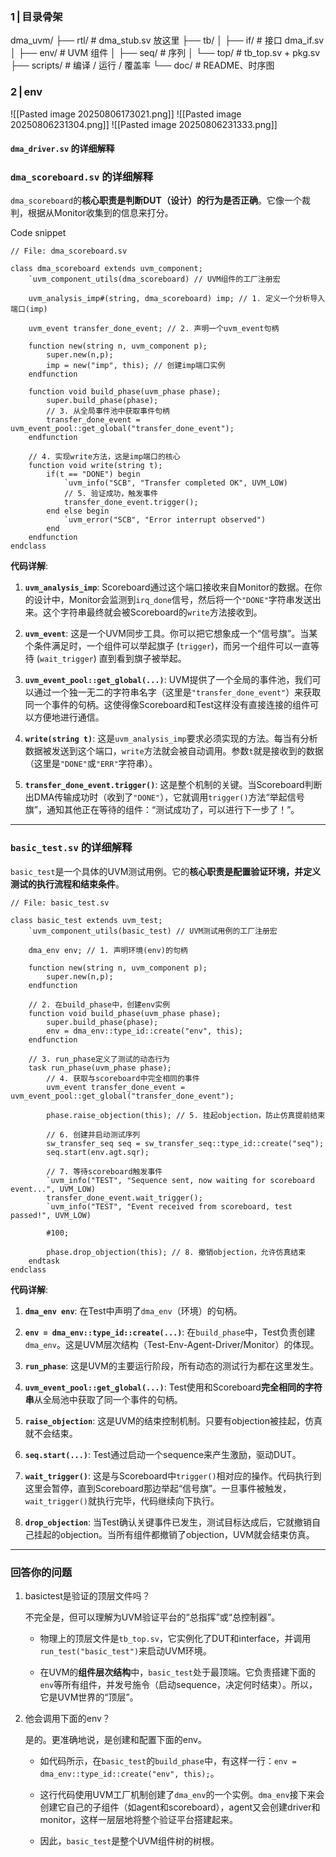 ### 1 | 目录骨架

dma_uvm/
├── rtl/              # dma_stub.sv 放这里
├── tb/
│   ├── if/           # 接口 dma_if.sv
│   ├── env/          # UVM 组件
│   ├── seq/          # 序列
│   └── top/          # tb_top.sv + pkg.sv
├── scripts/          # 编译 / 运行 / 覆盖率
└── doc/              # README、时序图


### 2 | env

![[Pasted image 20250806173021.png]]
![[Pasted image 20250806231304.png]]
![[Pasted image 20250806231333.png]]
#### `dma_driver.sv` 的详细解释
### `dma_scoreboard.sv` 的详细解释

`dma_scoreboard`的**核心职责是判断DUT（设计）的行为是否正确**。它像一个裁判，根据从Monitor收集到的信息来打分。

Code snippet

```
// File: dma_scoreboard.sv

class dma_scoreboard extends uvm_component;
    `uvm_component_utils(dma_scoreboard) // UVM组件的工厂注册宏

    uvm_analysis_imp#(string, dma_scoreboard) imp; // 1. 定义一个分析导入端口(imp)
    
    uvm_event transfer_done_event; // 2. 声明一个uvm_event句柄

    function new(string n, uvm_component p); 
        super.new(n,p);
        imp = new("imp", this); // 创建imp端口实例
    endfunction

    function void build_phase(uvm_phase phase);
        super.build_phase(phase);
        // 3. 从全局事件池中获取事件句柄
        transfer_done_event = uvm_event_pool::get_global("transfer_done_event");
    endfunction

    // 4. 实现write方法，这是imp端口的核心
    function void write(string t);
        if(t == "DONE") begin
            `uvm_info("SCB", "Transfer completed OK", UVM_LOW)
            // 5. 验证成功，触发事件
            transfer_done_event.trigger();
        end else begin
            `uvm_error("SCB", "Error interrupt observed")
        end
    endfunction
endclass
```

**代码详解**:

1. **`uvm_analysis_imp`**: Scoreboard通过这个端口接收来自Monitor的数据。在你的设计中，Monitor会监测到`irq_done`信号，然后将一个`"DONE"`字符串发送出来。这个字符串最终就会被Scoreboard的`write`方法接收到。
    
2. **`uvm_event`**: 这是一个UVM同步工具。你可以把它想象成一个“信号旗”。当某个条件满足时，一个组件可以举起旗子 (`trigger`)，而另一个组件可以一直等待 (`wait_trigger`) 直到看到旗子被举起。
    
3. **`uvm_event_pool::get_global(...)`**: UVM提供了一个全局的事件池，我们可以通过一个独一无二的字符串名字（这里是`"transfer_done_event"`）来获取同一个事件的句柄。这使得像Scoreboard和Test这样没有直接连接的组件可以方便地进行通信。
    
4. **`write(string t)`**: 这是`uvm_analysis_imp`要求必须实现的方法。每当有分析数据被发送到这个端口，`write`方法就会被自动调用。参数`t`就是接收到的数据（这里是`"DONE"`或`"ERR"`字符串）。
    
5. **`transfer_done_event.trigger()`**: 这是整个机制的关键。当Scoreboard判断出DMA传输成功时（收到了`"DONE"`），它就调用`trigger()`方法“举起信号旗”，通知其他正在等待的组件：“测试成功了，可以进行下一步了！”。
    

---

### `basic_test.sv` 的详细解释

`basic_test`是一个具体的UVM测试用例。它的**核心职责是配置验证环境，并定义测试的执行流程和结束条件**。


```
// File: basic_test.sv

class basic_test extends uvm_test;
    `uvm_component_utils(basic_test) // UVM测试用例的工厂注册宏

    dma_env env; // 1. 声明环境(env)的句柄

    function new(string n, uvm_component p); 
        super.new(n,p); 
    endfunction

    // 2. 在build_phase中，创建env实例
    function void build_phase(uvm_phase phase);
        super.build_phase(phase);
        env = dma_env::type_id::create("env", this);
    endfunction

    // 3. run_phase定义了测试的动态行为
    task run_phase(uvm_phase phase);
        // 4. 获取与scoreboard中完全相同的事件
        uvm_event transfer_done_event = uvm_event_pool::get_global("transfer_done_event");

        phase.raise_objection(this); // 5. 挂起objection，防止仿真提前结束

        // 6. 创建并启动测试序列
        sw_transfer_seq seq = sw_transfer_seq::type_id::create("seq");
        seq.start(env.agt.sqr);

        // 7. 等待scoreboard触发事件
        `uvm_info("TEST", "Sequence sent, now waiting for scoreboard event...", UVM_LOW)
        transfer_done_event.wait_trigger();
        `uvm_info("TEST", "Event received from scoreboard, test passed!", UVM_LOW)

        #100; 

        phase.drop_objection(this); // 8. 撤销objection，允许仿真结束
    endtask
endclass
```

**代码详解**:

1. **`dma_env env`**: 在Test中声明了`dma_env`（环境）的句柄。
    
2. **`env = dma_env::type_id::create(...)`**: 在`build_phase`中，Test负责创建`dma_env`。这是UVM层次结构（Test-Env-Agent-Driver/Monitor）的体现。
    
3. **`run_phase`**: 这是UVM的主要运行阶段，所有动态的测试行为都在这里发生。
    
4. **`uvm_event_pool::get_global(...)`**: Test使用和Scoreboard**完全相同的字符串**从全局池中获取了同一个事件的句柄。
    
5. **`raise_objection`**: 这是UVM的结束控制机制。只要有objection被挂起，仿真就不会结束。
    
6. **`seq.start(...)`**: Test通过启动一个sequence来产生激励，驱动DUT。
    
7. **`wait_trigger()`**: 这是与Scoreboard中`trigger()`相对应的操作。代码执行到这里会暂停，直到Scoreboard那边举起“信号旗”。一旦事件被触发，`wait_trigger()`就执行完毕，代码继续向下执行。
    
8. **`drop_objection`**: 当Test确认关键事件已发生，测试目标达成后，它就撤销自己挂起的objection。当所有组件都撤销了objection，UVM就会结束仿真。
    

---

### 回答你的问题

1. basictest是验证的顶层文件吗？
    
    不完全是，但可以理解为UVM验证平台的“总指挥”或“总控制器”。
    
    - 物理上的顶层文件是`tb_top.sv`，它实例化了DUT和interface，并调用`run_test("basic_test")`来启动UVM环境。
        
    - 在UVM的**组件层次结构**中，`basic_test`处于最顶端。它负责搭建下面的`env`等所有组件，并发号施令（启动sequence，决定何时结束）。所以，它是UVM世界的“顶层”。
        
2. 他会调用下面的env？
    
    是的。更准确地说，是创建和配置下面的env。
    
    - 如代码所示，在`basic_test`的`build_phase`中，有这样一行：`env = dma_env::type_id::create("env", this);`。
        
    - 这行代码使用UVM工厂机制创建了`dma_env`的一个实例。`dma_env`接下来会创建它自己的子组件（如agent和scoreboard），agent又会创建driver和monitor，这样一层层地将整个验证平台搭建起来。
        
    - 因此，`basic_test`是整个UVM组件树的树根。

